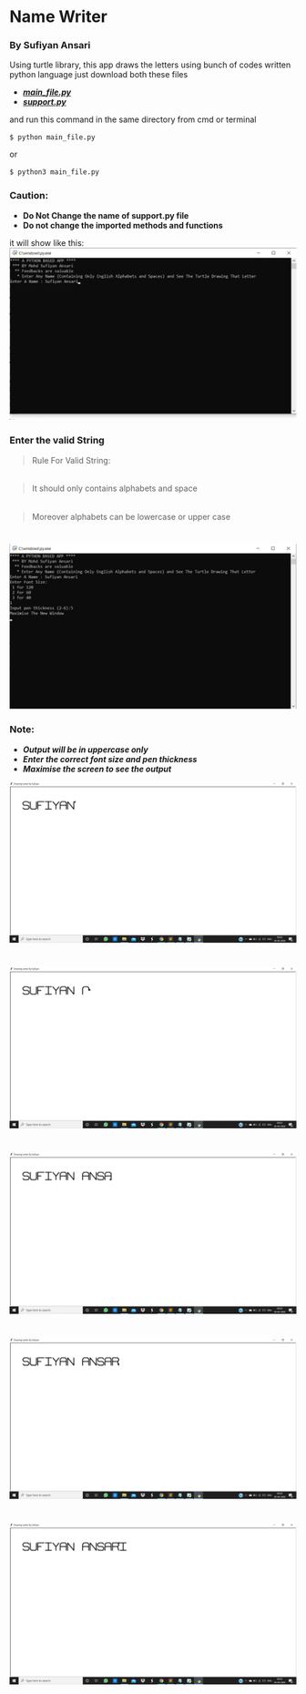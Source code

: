 # Name Writer
### By Sufiyan Ansari

Using turtle library, this app draws the letters using bunch of codes written python language
just download both these files 
- [***main_file.py***](https://github.com/suffisme/NameWriter/blob/master/main_file.py)
- [***support.py***](https://github.com/suffisme/NameWriter/blob/master/support.py)

and run this command in the same directory from cmd or terminal

```
$ python main_file.py
```

or 

```sh
$ python3 main_file.py
```

### Caution:
- **Do Not Change the name of support.py file**
- **Do not change the imported methods and functions**

it will show like this:
![main screenshot](https://github.com/suffisme/NameWriter/blob/master/Screenshots/main.png)

### Enter the valid String

> Rule For Valid String:
######
> It should only contains
> alphabets and space
######
> Moreover alphabets can
> be lowercase or
> upper case
#
![formalities](https://github.com/suffisme/NameWriter/blob/master/Screenshots/second_screen.png)

### Note: 
- ***Output will be in uppercase only***
- ***Enter the correct font size and pen thickness***
- ***Maximise the screen to see the output***

![Output](https://github.com/suffisme/NameWriter/blob/master/Screenshots/ouput_1.png)
#
![Output](https://github.com/suffisme/NameWriter/blob/master/Screenshots/output_2.png)
#
![Output](https://github.com/suffisme/NameWriter/blob/master/Screenshots/output_3.png)
#
![Output](https://github.com/suffisme/NameWriter/blob/master/Screenshots/output_4.png)
#
![Output](https://github.com/suffisme/NameWriter/blob/master/Screenshots/output_5.png)
